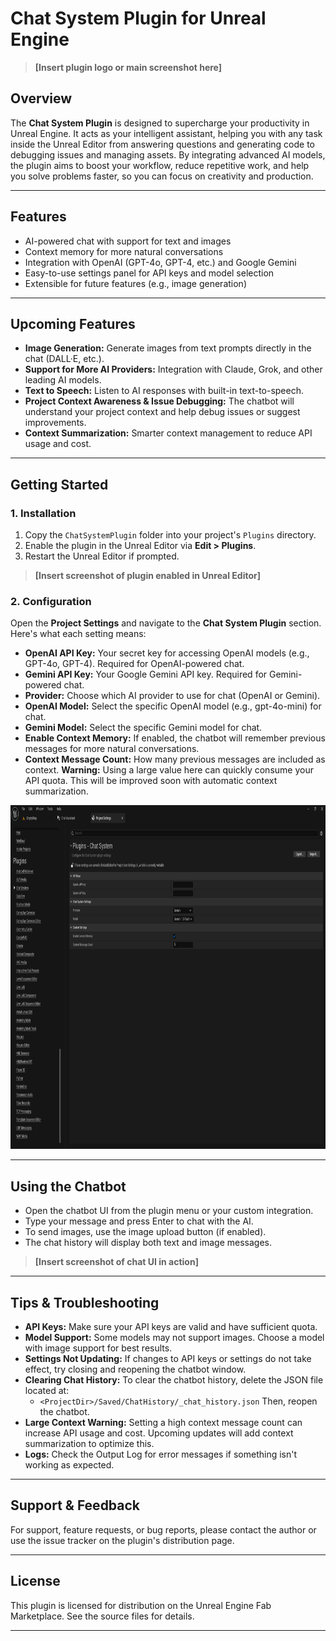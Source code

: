 # Chat System Plugin for Unreal Engine

> **[Insert plugin logo or main screenshot here]**

## Overview

The **Chat System Plugin** is designed to supercharge your productivity in Unreal Engine. It acts as your intelligent assistant, helping you with any task inside the Unreal Editor from answering questions and generating code to debugging issues and managing assets. By integrating advanced AI models, the plugin aims to boost your workflow, reduce repetitive work, and help you solve problems faster, so you can focus on creativity and production.

---

## Features

- AI-powered chat with support for text and images
- Context memory for more natural conversations
- Integration with OpenAI (GPT-4o, GPT-4, etc.) and Google Gemini
- Easy-to-use settings panel for API keys and model selection
- Extensible for future features (e.g., image generation)

---

## Upcoming Features

- **Image Generation:** Generate images from text prompts directly in the chat (DALL·E, etc.).
- **Support for More AI Providers:** Integration with Claude, Grok, and other leading AI models.
- **Text to Speech:** Listen to AI responses with built-in text-to-speech.
- **Project Context Awareness & Issue Debugging:** The chatbot will understand your project context and help debug issues or suggest improvements.
- **Context Summarization:** Smarter context management to reduce API usage and cost.

---

## Getting Started

### 1. Installation

1. Copy the `ChatSystemPlugin` folder into your project's `Plugins` directory.
2. Enable the plugin in the Unreal Editor via **Edit > Plugins**.
3. Restart the Unreal Editor if prompted.

> **[Insert screenshot of plugin enabled in Unreal Editor]**

### 2. Configuration

Open the **Project Settings** and navigate to the **Chat System Plugin** section. Here's what each setting means:

- **OpenAI API Key:** Your secret key for accessing OpenAI models (e.g., GPT-4o, GPT-4). Required for OpenAI-powered chat.
- **Gemini API Key:** Your Google Gemini API key. Required for Gemini-powered chat.
- **Provider:** Choose which AI provider to use for chat (OpenAI or Gemini).
- **OpenAI Model:** Select the specific OpenAI model (e.g., gpt-4o-mini) for chat.
- **Gemini Model:** Select the specific Gemini model for chat.
- **Enable Context Memory:** If enabled, the chatbot will remember previous messages for more natural conversations.
- **Context Message Count:** How many previous messages are included as context. **Warning:** Using a large value here can quickly consume your API quota. This will be improved soon with automatic context summarization.
<p align="center">
	<img src="./images/Settings.png" alt="Settings" width="1100" height="550">
</p>

---

## Using the Chatbot

- Open the chatbot UI from the plugin menu or your custom integration.
- Type your message and press Enter to chat with the AI.
- To send images, use the image upload button (if enabled).
- The chat history will display both text and image messages.

> **[Insert screenshot of chat UI in action]**

---

## Tips & Troubleshooting

- **API Keys:** Make sure your API keys are valid and have sufficient quota.
- **Model Support:** Some models may not support images. Choose a model with image support for best results.
- **Settings Not Updating:** If changes to API keys or settings do not take effect, try closing and reopening the chatbot window.
- **Clearing Chat History:** To clear the chatbot history, delete the JSON file located at:
  - `<ProjectDir>/Saved/ChatHistory/_chat_history.json`
  Then, reopen the chatbot.
- **Large Context Warning:** Setting a high context message count can increase API usage and cost. Upcoming updates will add context summarization to optimize this.
- **Logs:** Check the Output Log for error messages if something isn't working as expected.

---

## Support & Feedback

For support, feature requests, or bug reports, please contact the author or use the issue tracker on the plugin's distribution page.

---

## License

This plugin is licensed for distribution on the Unreal Engine Fab Marketplace. See the source files for details.

---